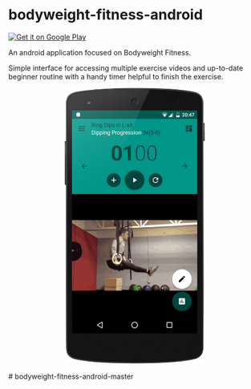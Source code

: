# bodyweight-fitness-android

<a href='https://play.google.com/store/apps/details?id=com.bodyweight.fitness.pro'>
    <img width="150px" alt='Get it on Google Play' src='https://play.google.com/intl/en_us/badges/images/generic/en-play-badge.png'/>
</a>

An android application focused on Bodyweight Fitness.

Simple interface for accessing multiple exercise videos and up-to-date beginner routine with a handy timer helpful to finish the exercise.

<p align="center">
  <img src="/screenshots/GitHub.png?raw=true" alt="Nexus 5 Screenshot" width="280"/>
</p>
# bodyweight-fitness-android-master
